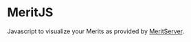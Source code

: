 # MeritJS
Javascript to visualize your Merits as provided by [MeritServer](https://github.com/tafli/MeritServer).
